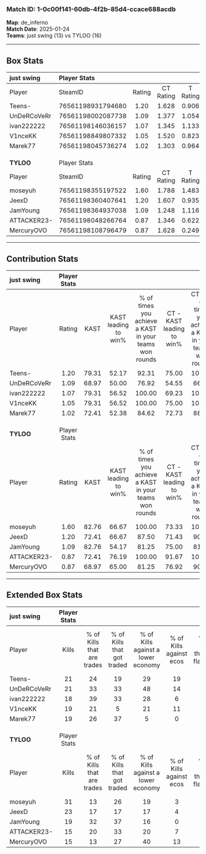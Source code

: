 ### Match ID: 1-0c00f141-60db-4f2b-85d4-ccace688acdb  
**Map**: de_inferno  
**Match Date**: 2025-01-24  
**Teams**: just swing (13) vs TYLOO (16)  

---  

## Box Stats  

| **just swing** | Player Stats      |        |           |          |       |       |       |         |        |      |     |
| :- | :- | :-: | :-: | :-: | :-: | :-: | :-: | :-: | :-: | :-: | :-: |
| Player         | SteamID           | Rating | CT Rating | T Rating | KAST  |  ADR  | Kills | Assists | Deaths | K/D  | HS% |
| Teens-         | 76561198931794680 |  1.20  |   1.628   |  0.906   | 79.31 | 71.3  |  21   |    5    |   17   | 1.24 | 66  |
| UnDeRCoVeRr    | 76561198002087738 |  1.09  |   1.377   |  1.054   | 68.97 | 86.9  |  21   |    7    |   22   | 0.95 | 47  |
| ivan222222     | 76561198146036157 |  1.07  |   1.345   |  1.133   | 79.31 | 87.7  |  18   |   11    |   23   | 0.78 | 72  |
| V1nceKK        | 76561198849807332 |  1.05  |   1.520   |  0.823   | 79.31 | 57.4  |  19   |    2    |   19   | 1.00 | 10  |
| Marek77        | 76561198045736274 |  1.02  |   1.303   |  0.964   | 72.41 | 80.6  |  19   |    7    |   23   | 0.83 | 21  |
|                |                   |        |           |          |       |       |       |         |        |      |     |
|                |                   |        |           |          |       |       |       |         |        |      |     |
|                |                   |        |           |          |       |       |       |         |        |      |     |
| **TYLOO**      | Player Stats      |        |           |          |       |       |       |         |        |      |     |
| Player         | SteamID           | Rating | CT Rating | T Rating | KAST  |  ADR  | Kills | Assists | Deaths | K/D  | HS% |
| moseyuh        | 76561198355197522 |  1.60  |   1.788   |  1.483   | 82.76 | 101.3 |  31   |    6    |   18   | 1.72 | 67  |
| JeexD          | 76561198360407641 |  1.20  |   1.607   |  0.935   | 72.41 | 74.5  |  23   |    6    |   18   | 1.28 | 30  |
| JamYoung       | 76561198364937038 |  1.09  |   1.248   |  1.116   | 82.76 | 72.9  |  19   |    8    |   22   | 0.86 | 63  |
| ATTACKER23-    | 76561198048266764 |  0.87  |   1.346   |  0.622   | 72.41 | 60.7  |  15   |    6    |   21   | 0.71 | 33  |
| MercuryOVO     | 76561198108796479 |  0.87  |   1.628   |  0.249   | 68.97 | 60.9  |  15   |    8    |   20   | 0.75 | 46  |
---  

## Contribution Stats  

| **just swing** | Player Stats |       |                      |                                                        |                           |                                                             |                          |                                                            |
| :- | :-: | :-: | :-: | :-: | :-: | :-: | :-: | :-: |
| Player         |    Rating    | KAST  | KAST leading to win% | % of times you achieve a KAST in your teams won rounds | CT - KAST leading to win% | CT - % of times you achieve a KAST in your teams won rounds | T - KAST leading to win% | T - % of times you achieve a KAST in your teams won rounds |
| Teens-         |     1.20     | 79.31 |        52.17         |                         92.31                          |           75.00           |                           100.00                            |          27.27           |                           75.00                            |
| UnDeRCoVeRr    |     1.09     | 68.97 |        50.00         |                         76.92                          |           54.55           |                            66.67                            |          44.44           |                           100.00                           |
| ivan222222     |     1.07     | 79.31 |        56.52         |                         100.00                         |           69.23           |                           100.00                            |          40.00           |                           100.00                           |
| V1nceKK        |     1.05     | 79.31 |        56.52         |                         100.00                         |           75.00           |                           100.00                            |          36.36           |                           100.00                           |
| Marek77        |     1.02     | 72.41 |        52.38         |                         84.62                          |           72.73           |                            88.89                            |          30.00           |                           75.00                            |
|                |              |       |                      |                                                        |                           |                                                             |                          |                                                            |
|                |              |       |                      |                                                        |                           |                                                             |                          |                                                            |
|                |              |       |                      |                                                        |                           |                                                             |                          |                                                            |
| **TYLOO**      | Player Stats |       |                      |                                                        |                           |                                                             |                          |                                                            |
| Player         |    Rating    | KAST  | KAST leading to win% | % of times you achieve a KAST in your teams won rounds | CT - KAST leading to win% | CT - % of times you achieve a KAST in your teams won rounds | T - KAST leading to win% | T - % of times you achieve a KAST in your teams won rounds |
| moseyuh        |     1.60     | 82.76 |        66.67         |                         100.00                         |           73.33           |                           100.00                            |          55.56           |                           100.00                           |
| JeexD          |     1.20     | 72.41 |        66.67         |                         87.50                          |           71.43           |                            90.91                            |          57.14           |                           80.00                            |
| JamYoung       |     1.09     | 82.76 |        54.17         |                         81.25                          |           75.00           |                            81.82                            |          33.33           |                           80.00                            |
| ATTACKER23-    |     0.87     | 72.41 |        76.19         |                         100.00                         |           91.67           |                           100.00                            |          55.56           |                           100.00                           |
| MercuryOVO     |     0.87     | 68.97 |        65.00         |                         81.25                          |           76.92           |                            90.91                            |          42.86           |                           60.00                            |
---  

## Extended Box Stats  

| **just swing** | Player Stats |                            |                            |                                    |                         |                              |                                 |        |                             |                                     |                          |                               |                            |
| :- | :-: | :-: | :-: | :-: | :-: | :-: | :-: | :-: | :-: | :-: | :-: | :-: | :-: |
| Player         |    Kills     | % of Kills that are trades | % of Kills that got traded | % of Kills against a lower economy | % of Kills against ecos | % of Kills that are flawless | % of Kills that are close duels | Deaths | % of Deaths that get traded | % of Deaths against a lower economy | % of Deaths against ecos | % of Deaths that are flawless | % of Deaths that are close |
| Teens-         |      21      |             24             |             19             |                 29                 |           19            |              86              |                0                |   17   |             18              |                 12                  |            0             |              82               |             0              |
| UnDeRCoVeRr    |      21      |             33             |             33             |                 48                 |           14            |              67              |                5                |   22   |             27              |                 18                  |            9             |              55               |             14             |
| ivan222222     |      18      |             39             |             33             |                 28                 |            6            |              83              |               11                |   23   |             22              |                 17                  |            0             |              65               |             9              |
| V1nceKK        |      19      |             21             |             5              |                 21                 |           11            |              89              |                0                |   19   |             37              |                  5                  |            0             |              79               |             0              |
| Marek77        |      19      |             26             |             37             |                 5                  |            0            |              58              |               11                |   23   |             30              |                 26                  |            4             |              43               |             4              |
|                |              |                            |                            |                                    |                         |                              |                                 |        |                             |                                     |                          |                               |                            |
|                |              |                            |                            |                                    |                         |                              |                                 |        |                             |                                     |                          |                               |                            |
|                |              |                            |                            |                                    |                         |                              |                                 |        |                             |                                     |                          |                               |                            |
| **TYLOO**      | Player Stats |                            |                            |                                    |                         |                              |                                 |        |                             |                                     |                          |                               |                            |
| Player         |    Kills     | % of Kills that are trades | % of Kills that got traded | % of Kills against a lower economy | % of Kills against ecos | % of Kills that are flawless | % of Kills that are close duels | Deaths | % of Deaths that get traded | % of Deaths against a lower economy | % of Deaths against ecos | % of Deaths that are flawless | % of Deaths that are close |
| moseyuh        |      31      |             13             |             26             |                 19                 |            3            |              65              |                3                |   18   |             11              |                 11                  |            0             |              72               |             0              |
| JeexD          |      23      |             17             |             17             |                 17                 |            4            |              78              |                4                |   18   |             28              |                  6                  |            0             |              72               |             6              |
| JamYoung       |      19      |             32             |             37             |                 16                 |            0            |              63              |               11                |   22   |             23              |                 18                  |            5             |              91               |             0              |
| ATTACKER23-    |      15      |             20             |             33             |                 20                 |            7            |              47              |                7                |   21   |             38              |                 24                  |            5             |              81               |             10             |
| MercuryOVO     |      15      |             13             |             27             |                 40                 |           13            |              40              |                7                |   20   |             25              |                 20                  |            5             |              65               |             10             |
